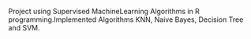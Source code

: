 Project using Supervised MachineLearning Algorithms in R programming.Implemented Algorithms KNN, Naive Bayes, Decision Tree and SVM.
